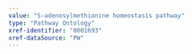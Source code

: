 ```yaml
---
value: "S-adenosylmethionine homeostasis pathway"
type: "Pathway Ontology"
xref-identifier: "0001693"
xref-dataSource: "PW"
---
```

